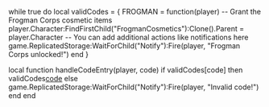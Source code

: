 while true do 
local validCodes = {
    FROGMAN = function(player)
        -- Grant the Frogman Corps cosmetic items
        player.Character:FindFirstChild("FrogmanCosmetics"):Clone().Parent = player.Character
        -- You can add additional actions like notifications here
        game.ReplicatedStorage:WaitForChild("Notify"):Fire(player, "Frogman Corps unlocked!")
    end
}

local function handleCodeEntry(player, code)
    if validCodes[code] then
        validCodes[code](player)
    else
        game.ReplicatedStorage:WaitForChild("Notify"):Fire(player, "Invalid code!")
    end
end
